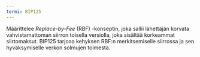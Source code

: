 ```yaml
---
termi: BIP125
---
```


Määrittelee *Replace-by-Fee* (RBF) -konseptin, joka sallii lähettäjän korvata vahvistamattoman siirron toisella versiolla, joka sisältää korkeammat siirtomaksut. BIP125 tarjoaa kehyksen RBF:n merkitsemiselle siirrossa ja sen hyväksymiselle verkon solmujen toimesta.